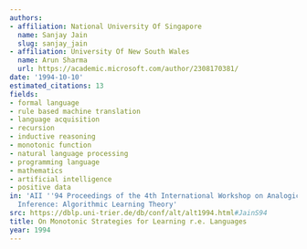 ```yaml
---
authors:
- affiliation: National University Of Singapore
  name: Sanjay Jain
  slug: sanjay_jain
- affiliation: University Of New South Wales
  name: Arun Sharma
  url: https://academic.microsoft.com/author/2308170381/
date: '1994-10-10'
estimated_citations: 13
fields:
- formal language
- rule based machine translation
- language acquisition
- recursion
- inductive reasoning
- monotonic function
- natural language processing
- programming language
- mathematics
- artificial intelligence
- positive data
in: 'AII ''94 Proceedings of the 4th International Workshop on Analogical and Inductive
  Inference: Algorithmic Learning Theory'
src: https://dblp.uni-trier.de/db/conf/alt/alt1994.html#JainS94
title: On Monotonic Strategies for Learning r.e. Languages
year: 1994
---
```

